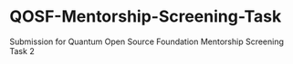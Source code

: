# QOSF-Mentorship-Screening-Task
Submission for Quantum Open Source Foundation Mentorship Screening Task 2
